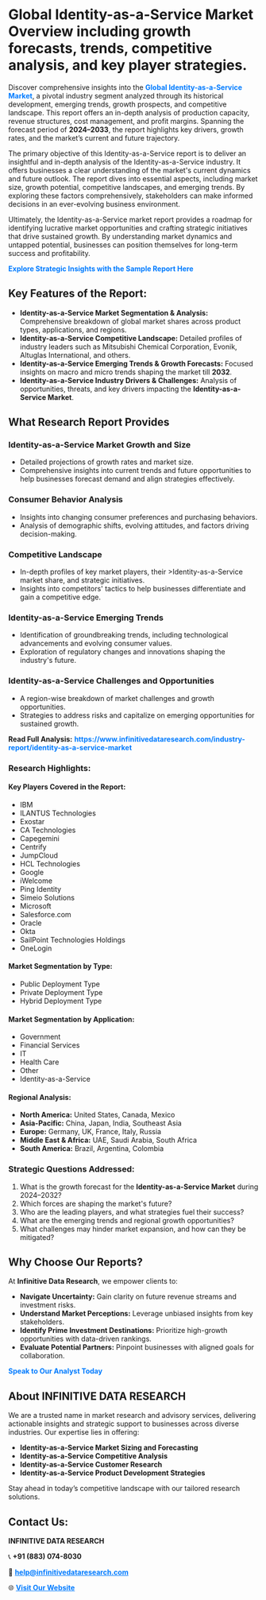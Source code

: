 <h1>Global Identity-as-a-Service Market Overview including growth forecasts, trends, competitive analysis, and key player strategies.</h1>
<p>
Discover comprehensive insights into the 
<a href="https://www.infinitivedataresearch.com/industry-report/identity-as-a-service-market" rel="dofollow" style="color: #007BFF; text-decoration: none;"><strong>Global Identity-as-a-Service Market</strong></a>, a pivotal industry segment analyzed through its historical development, emerging trends, growth prospects, and competitive landscape. This report offers an in-depth analysis of production capacity, revenue structures, cost management, and profit margins. Spanning the forecast period of <strong>2024–2033</strong>, the report highlights key drivers, growth rates, and the market’s current and future trajectory.
</p>
<p>
The primary objective of this Identity-as-a-Service report is to deliver an insightful and in-depth analysis of the Identity-as-a-Service industry. It offers businesses a clear understanding of the market's current dynamics and future outlook. The report dives into essential aspects, including market size, growth potential, competitive landscapes, and emerging trends. By exploring these factors comprehensively, stakeholders can make informed decisions in an ever-evolving business environment.
</p>
<p>
Ultimately, the Identity-as-a-Service market report provides a roadmap for identifying lucrative market opportunities and crafting strategic initiatives that drive sustained growth. By understanding market dynamics and untapped potential, businesses can position themselves for long-term success and profitability.
</p>
<p>
<a href="https://www.infinitivedataresearch.com/request-sample/reportId=111376" style="color: #007BFF; text-decoration: none;"><strong>Explore Strategic Insights with the Sample Report Here</strong></a>
</p>

<h2>Key Features of the Report:</h2>
<ul>
<li><strong>Identity-as-a-Service Market Segmentation & Analysis:</strong> Comprehensive breakdown of global market shares across product types, applications, and regions.</li>
<li><strong>Identity-as-a-Service Competitive Landscape:</strong> Detailed profiles of industry leaders such as Mitsubishi Chemical Corporation, Evonik, Altuglas International, and others.</li>
<li><strong>Identity-as-a-Service Emerging Trends & Growth Forecasts:</strong> Focused insights on macro and micro trends shaping the market till <strong>2032</strong>.</li>
<li><strong>Identity-as-a-Service Industry Drivers & Challenges:</strong> Analysis of opportunities, threats, and key drivers impacting the <strong>Identity-as-a-Service Market</strong>.</li>
</ul>

<h2>What Research Report Provides</h2>
<h3>Identity-as-a-Service Market Growth and Size</h3>
<ul>
<li>Detailed projections of growth rates and market size.</li>
<li>Comprehensive insights into current trends and future opportunities to help businesses forecast demand and align strategies effectively.</li>
</ul>

<h3>Consumer Behavior Analysis</h3>
<ul>
<li>Insights into changing consumer preferences and purchasing behaviors.</li>
<li>Analysis of demographic shifts, evolving attitudes, and factors driving decision-making.</li>
</ul>

<h3>Competitive Landscape</h3>
<ul>
<li>In-depth profiles of key market players, their >Identity-as-a-Service market share, and strategic initiatives.</li>
<li>Insights into competitors' tactics to help businesses differentiate and gain a competitive edge.</li>
</ul>

<h3>Identity-as-a-Service Emerging Trends</h3>
<ul>
<li>Identification of groundbreaking trends, including technological advancements and evolving consumer values.</li>
<li>Exploration of regulatory changes and innovations shaping the industry's future.</li>
</ul>

<h3>Identity-as-a-Service Challenges and Opportunities</h3>
<ul>
<li>A region-wise breakdown of market challenges and growth opportunities.</li>
<li>Strategies to address risks and capitalize on emerging opportunities for sustained growth.</li>
</ul>
<p><strong>Read Full Analysis:</strong> <a href="https://www.infinitivedataresearch.com/industry-report/identity-as-a-service-market" rel="dofollow" style="color: #007BFF; text-decoration: none;"><strong>https://www.infinitivedataresearch.com/industry-report/identity-as-a-service-market</strong></a></p>
<h3>Research Highlights:</h3>
<h4>Key Players Covered in the Report:</h4>
<ul><li>IBM</li><li>ILANTUS Technologies</li><li>Exostar</li><li>CA Technologies</li><li>Capegemini</li><li>Centrify</li><li>JumpCloud</li><li>HCL Technologies</li><li>Google</li><li>iWelcome</li><li>Ping Identity</li><li>Simeio Solutions</li><li>Microsoft</li><li>Salesforce.com</li><li>Oracle</li><li>Okta</li><li>SailPoint Technologies Holdings</li><li>OneLogin</li></ul>
<h4>Market Segmentation by Type:</h4>
<ul><li>Public Deployment Type</li><li>Private Deployment Type</li><li>Hybrid Deployment Type</li></ul>
<h4>Market Segmentation by Application:</h4>
<ul><li>Government</li><li>Financial Services</li><li>IT</li><li>Health Care</li><li>Other</li><li>Identity-as-a-Service</li></ul>

<h4>Regional Analysis:</h4>
<ul>
<li><strong>North America:</strong> United States, Canada, Mexico</li>
<li><strong>Asia-Pacific:</strong> China, Japan, India, Southeast Asia</li>
<li><strong>Europe:</strong> Germany, UK, France, Italy, Russia</li>
<li><strong>Middle East & Africa:</strong> UAE, Saudi Arabia, South Africa</li>
<li><strong>South America:</strong> Brazil, Argentina, Colombia</li>
</ul>

<h3>Strategic Questions Addressed:</h3>
<ol>
<li>What is the growth forecast for the <strong>Identity-as-a-Service Market</strong> during 2024–2032?</li>
<li>Which forces are shaping the market's future?</li>
<li>Who are the leading players, and what strategies fuel their success?</li>
<li>What are the emerging trends and regional growth opportunities?</li>
<li>What challenges may hinder market expansion, and how can they be mitigated?</li>
</ol>

<h2>Why Choose Our Reports?</h2>
<p>At <strong>Infinitive Data Research</strong>, we empower clients to:</p>
<ul>
<li><strong>Navigate Uncertainty:</strong> Gain clarity on future revenue streams and investment risks.</li>
<li><strong>Understand Market Perceptions:</strong> Leverage unbiased insights from key stakeholders.</li>
<li><strong>Identify Prime Investment Destinations:</strong> Prioritize high-growth opportunities with data-driven rankings.</li>
<li><strong>Evaluate Potential Partners:</strong> Pinpoint businesses with aligned goals for collaboration.</li>
</ul>
<p><a href="https://www.infinitivedataresearch.com/industry-report/identity-as-a-service-market" rel="dofollow" style="color: #007BFF; text-decoration: none;"><strong>Speak to Our Analyst Today</strong></a></p>

<h2>About INFINITIVE DATA RESEARCH</h2>
<p>We are a trusted name in market research and advisory services, delivering actionable insights and strategic support to businesses across diverse industries. Our expertise lies in offering:</p>
<ul>
<li><strong>Identity-as-a-Service Market Sizing and Forecasting</strong></li>
<li><strong>Identity-as-a-Service Competitive Analysis</strong></li>
<li><strong>Identity-as-a-Service Customer Research</strong></li>
<li><strong>Identity-as-a-Service Product Development Strategies</strong></li>
</ul>
<p>Stay ahead in today’s competitive landscape with our tailored research solutions.</p>

<h2>Contact Us:</h2>
<p><strong>INFINITIVE DATA RESEARCH</strong></p>
<p>📞 <strong>+91 (883) 074-8030</strong></p>
<p>📧 <strong><a href="mailto:help@infinitivedataresearch.com" style="color: #007BFF;">help@infinitivedataresearch.com</a></strong></p>
<p>🌐 <strong><a href="https://www.infinitivedataresearch.com" rel="dofollow" style="color: #007BFF;">Visit Our Website</a></strong></p>